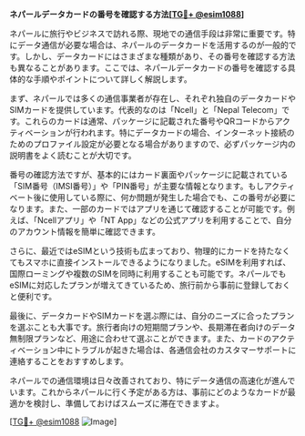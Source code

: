 **ネパールデータカードの番号を確認する方法[[TG💪+ @esim1088](https://t.me/s/esim1088)]**

ネパールに旅行やビジネスで訪れる際、現地での通信手段は非常に重要です。特にデータ通信が必要な場合は、ネパールのデータカードを活用するのが一般的です。しかし、データカードにはさまざまな種類があり、その番号を確認する方法も異なることがあります。ここでは、ネパールデータカードの番号を確認する具体的な手順やポイントについて詳しく解説します。

まず、ネパールでは多くの通信事業者が存在し、それぞれ独自のデータカードやSIMカードを提供しています。代表的なのは「Ncell」と「Nepal Telecom」です。これらのカードは通常、パッケージに記載された番号やQRコードからアクティベーションが行われます。特にデータカードの場合、インターネット接続のためのプロファイル設定が必要となる場合がありますので、必ずパッケージ内の説明書をよく読むことが大切です。

番号の確認方法ですが、基本的にはカード裏面やパッケージに記載されている「SIM番号（IMSI番号）」や「PIN番号」が主要な情報となります。もしアクティベート後に使用している際に、何か問題が発生した場合でも、この番号が必要になります。また、一部のカードではアプリを通じて確認することが可能です。例えば、「Ncellアプリ」や「NT App」などの公式アプリを利用することで、自分のアカウント情報を簡単に確認できます。

さらに、最近ではeSIMという技術も広まっており、物理的にカードを持たなくてもスマホに直接インストールできるようになりました。eSIMを利用すれば、国際ローミングや複数のSIMを同時に利用することも可能です。ネパールでもeSIMに対応したプランが増えてきているため、旅行前から事前に登録しておくと便利です。

最後に、データカードやSIMカードを選ぶ際には、自分のニーズに合ったプランを選ぶことも大事です。旅行者向けの短期間プランや、長期滞在者向けのデータ無制限プランなど、用途に合わせて選ぶことができます。また、カードのアクティベーション中にトラブルが起きた場合は、各通信会社のカスタマーサポートに連絡することをおすすめします。

ネパールでの通信環境は日々改善されており、特にデータ通信の高速化が進んでいます。これからネパールに行く予定がある方は、事前にどのようなカードが最適かを検討し、準備しておけばスムーズに滞在できますよ。

[[TG💪+ @esim1088](https://t.me/s/esim1088) ![Image](https://i.postimg.cc/Y0z9fWf4/image.png)]